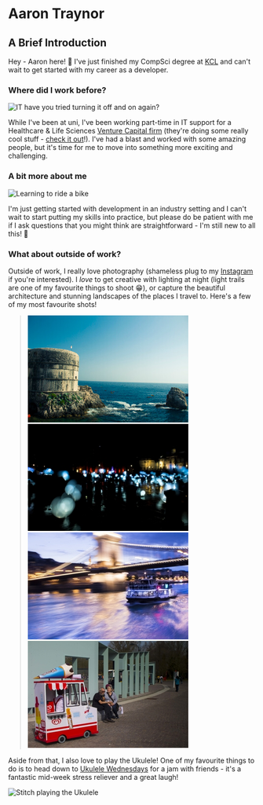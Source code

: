 # Aaron Traynor

## A Brief Introduction

Hey - Aaron here! :wave: I've just finished my CompSci degree at [KCL](https://www.kcl.ac.uk) and can't wait to get started with my career as a developer.

### Where did I work before?

![IT have you tried turning it off and on again?](https://media.giphy.com/media/DUtVdGeIU8lmo/giphy.gif)

While I've been at uni, I've been working part-time in IT support for a Healthcare & Life Sciences [Venture Capital firm](https://svhealthinvestors.com/) (they're doing some really cool stuff - [check it out](https://www.cancerresearchuk.org/about-us/cancer-news/press-release/2019-07-02-cancer-research-uk-forms-collaboration-with-sv-health-investors-to-accelerate-development-of-cancer)!). I've had a blast and worked with some amazing people, but it's time for me to move into something more exciting and challenging.

### A bit more about me
![Learning to ride a bike](https://media.giphy.com/media/4Nvw6lnOIcMnj8owGc/giphy.gif)

I'm just getting started with development in an industry setting and I can't wait to start putting my skills into practice, but please do be patient with me if I ask questions that you might think are straightforward - I'm still new to all this! :baby:

### What about outside of work?

Outside of work, I really love photography (shameless plug to my [Instagram](https://www.instagram.com/atraynor97/) if you're interested). I *love* to get creative with lighting at night (light trails are one of my favourite things to shoot :grin:), or capture the beautiful architecture and stunning landscapes of the places I travel to. Here's a few of my most favourite shots!

> ![Dubrovnik ocean view](dubrovnik-oceanview.jpg) ![Light-up balloons on trafalgar square](lumiere.jpg) ![Boat passing under the chain bridge on the river Danube](danube.jpg) ![Small ice cream van](icecream.jpg)

Aside from that, I also love to play the Ukulele! One of my favourite things to do is to head down to [Ukulele Wednesdays](https://ukulelewednesdays.com/) for a jam with friends - it's a fantastic mid-week stress reliever and a great laugh!

![Stitch playing the Ukulele](https://media.giphy.com/media/PGMqSJcVexVEQ/giphy.gif)
